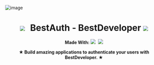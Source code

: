 ![image](https://github.com/BestMat/bestserver-bestdeveloper/assets/76582849/cf22b991-2309-4481-adb7-c724c2b02736)
<h1 align="center">
  <kbd>
    <img src="https://skillicons.dev/icons?i=javascript"/>
  </kbd>
  BestAuth - BestDeveloper
  <kbd>
    <img src="https://skillicons.dev/icons?i=javascript"/>
  </kbd>
</h1>

<p align="center">
  <b>Made With: </b>
  <kbd>
    <img src="https://img.shields.io/badge/javascript-%23323330.svg?style=for-the-badge&logo=javascript&logoColor=%23F7DF1E" />
  </kbd>

  <kbd>
    <img src="https://img.shields.io/badge/node.js-6DA55F?style=for-the-badge&logo=node.js&logoColor=white" />
  </kbd>
</p>

<p align="center">
  <b>★ Build amazing applications to authenticate your users with BestDeveloper. ★</b>
</p>
